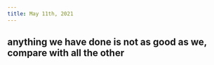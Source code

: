 ```yaml
---
title: May 11th, 2021
---
```


## anything we have done is not as good as we, compare with all the other
##
##
##
